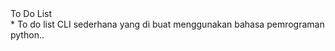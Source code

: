<div> To Do List </div>
* To do list CLI sederhana yang di buat menggunakan bahasa pemrograman python..
